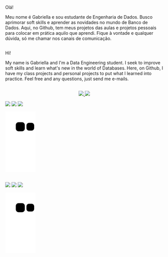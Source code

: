 Olá!
<p>Meu nome é Gabriella e sou estudante de Engenharia de Dados. Busco aprimorar soft skills e aprender as novidades no mundo de Banco de Dados.
Aqui, no Github, tem meus projetos das aulas e projetos pessoais para colocar em prática aquilo que aprendi. Fique à vontade e qualquer dúvida, só me chamar nos canais de comunicação.
  
 ##
 
Hi!
<p>My name is Gabriella and I'm a Data Engineering student. I seek to improve soft skills and learn what's new in the world of Databases.
Here, on Github, I have my class projects and personal projects to put what I learned into practice. Feel free and any questions, just send me e-mails.

 ##
  
<div align="center">
  <a href="https://github.com/gabriellacsilva">
  <img height="150em" src="https://github-readme-stats.vercel.app/api?username=gabriellacsilva&show_icons=true&theme=tokyonight&include_all_commits=true&count_private=true"/>
  <img height="150em" src="https://github-readme-stats.vercel.app/api/top-langs/?username=gabriellacsilva&layout=compact&langs_count=7&theme=tokyonight"/>
</div>

 <div>

 <a href = "mailto:gabs.candido.silva@gmail.com"><img src="https://img.shields.io/badge/-Gmail-%23333?style=for-the-badge&logo=gmail&logoColor=white" target="_blank"></a>
  <a href="https://www.linkedin.com/in/gabriella-cândido/" target="_blank"><img src="https://img.shields.io/badge/-LinkedIn-%230077B5?style=for-the-badge&logo=linkedin&logoColor=white" target="_blank"></a> 
<a href="https://vercel.com/gabriellacsilva" target="_blank"><img src="https://img.shields.io/badge/Vercel-000000?style=for-the-badge&logo=vercel&logoColor=white" target="_blank"></a>

 ![Snake animation](https://github.com/gabriellacsilva/gabriellacsilva/blob/output/github-contribution-grid-snake.svg)
 
</div>
  
  ##
  
  <div>

 <a href = "mailto:gabs.candido.silva@gmail.com"><img src="https://img.shields.io/badge/-Gmail-%23333?style=for-the-badge&logo=gmail&logoColor=white" target="_blank"></a>
  <a href="https://www.linkedin.com/in/gabriella-cândido/" target="_blank"><img src="https://img.shields.io/badge/-LinkedIn-%230077B5?style=for-the-badge&logo=linkedin&logoColor=white" target="_blank"></a> 
<a href="https://vercel.com/gabriellacsilva" target="_blank"><img src="https://img.shields.io/badge/Vercel-000000?style=for-the-badge&logo=vercel&logoColor=white" target="_blank"></a>

 ![Snake animation](https://github.com/gabriellacsilva/gabriellacsilva/blob/output/github-contribution-grid-snake.svg)
 
</div>

